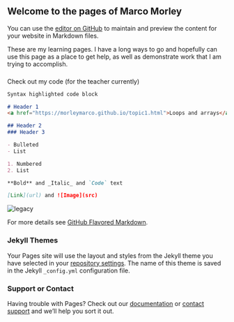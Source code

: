 ## Welcome to the pages of Marco Morley

You can use the [editor on GitHub](https://github.com/morleymarco/morleymarco.github.io/edit/master/index.md) to maintain and preview the content for your website in Markdown files.

These are my learning pages.  I have a long ways to go and hopefully can use this page as a place to get help, as well as demonstrate
work that I am trying to accomplish.

### 

Check out my code (for the teacher currently)

```markdown
Syntax highlighted code block

# Header 1
<a href="https://morleymarco.github.io/topic1.html">Loops and arrays</a>

## Header 2
### Header 3

- Bulleted
- List

1. Numbered
2. List

**Bold** and _Italic_ and `Code` text

[Link](url) and ![Image](src)
```
<img src="../pics/Generations.png" alt="legacy" class="inline"/>

For more details see [GitHub Flavored Markdown](https://guides.github.com/features/mastering-markdown/).

### Jekyll Themes

Your Pages site will use the layout and styles from the Jekyll theme you have selected in your [repository settings](https://github.com/morleymarco/morleymarco.github.io/settings). The name of this theme is saved in the Jekyll `_config.yml` configuration file.

### Support or Contact

Having trouble with Pages? Check out our [documentation](https://help.github.com/categories/github-pages-basics/) or [contact support](https://github.com/contact) and we’ll help you sort it out.

         
